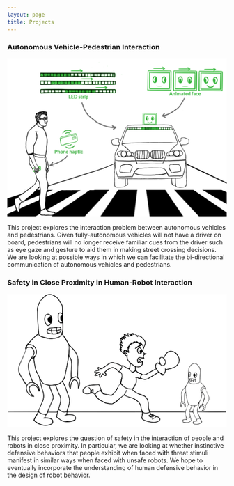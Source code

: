 ```yaml
---
layout: page
title: Projects
---
```


### Autonomous Vehicle-Pedestrian Interaction
![AV-Pedestrian-Street](img/Front.jpg)

This project explores the interaction problem between autonomous vehicles and pedestrians. Given fully-autonomous vehicles will not have a driver on board, pedestrians will no longer receive familiar cues from the driver such as eye gaze and gesture to aid them in making street crossing decisions. We are looking at possible ways in which we can facilitate the bi-directional communication of autonomous vehicles and pedestrians.

### Safety in Close Proximity in Human-Robot Interaction
![Safety-Proximity](img/LBR_pic.png)

This project explores the question of safety in the interaction of people and robots in close proximity. In particular, we are looking at whether instinctive defensive behaviors that people exhibit when faced with threat stimuli manifest in similar ways when faced with unsafe robots. We hope to eventually incorporate the understanding of human defensive behavior in the design of robot behavior.
